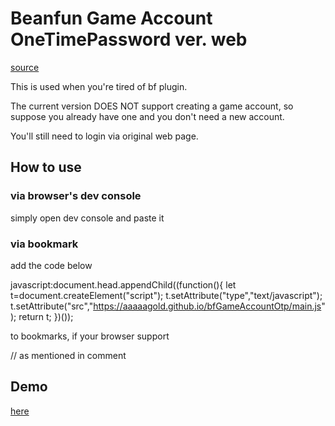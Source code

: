 # Beanfun Game Account OneTimePassword ver. web

[source](https://aaaaagold.github.io/bfGameAccountOtp/main.js)

This is used when you're tired of bf plugin.

The current version DOES NOT support creating a game account, so suppose you already have one and you don't need a new account.

You'll still need to login via original web page.

## How to use

### via browser's dev console

simply open dev console and paste it

### via bookmark

add the code below

javascript:document.head.appendChild((function(){ let t=document.createElement("script"); t.setAttribute("type","text/javascript"); t.setAttribute("src","https://aaaaagold.github.io/bfGameAccountOtp/main.js"); return t; })());

to bookmarks, if your browser support

// as mentioned in comment

## Demo

[here](https://youtu.be/5Cat5kjahdU)
